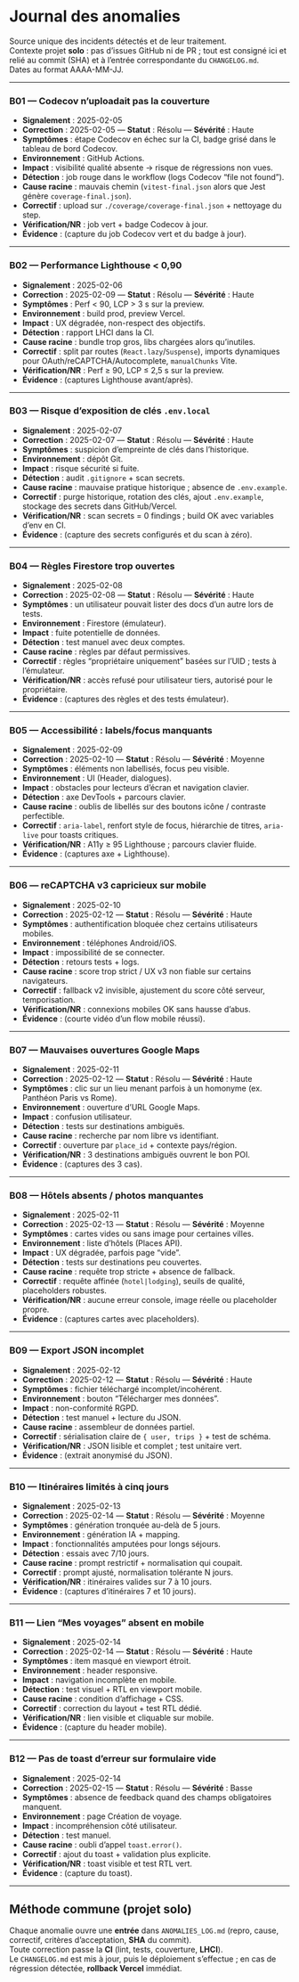 <!-- ANOMALIES_LOG.md -->

# Journal des anomalies

Source unique des incidents détectés et de leur traitement.  
Contexte projet **solo** : pas d’issues GitHub ni de PR ; tout est consigné ici et relié au
commit (SHA) et à l’entrée correspondante du `CHANGELOG.md`.  
Dates au format AAAA-MM-JJ.

---

### B01 — Codecov n’uploadait pas la couverture
- **Signalement** : 2025-02-05  
- **Correction** : 2025-02-05 — **Statut** : Résolu — **Sévérité** : Haute  
- **Symptômes** : étape Codecov en échec sur la CI, badge grisé dans le tableau de bord Codecov.  
- **Environnement** : GitHub Actions.  
- **Impact** : visibilité qualité absente → risque de régressions non vues.  
- **Détection** : job rouge dans le workflow (logs Codecov “file not found”).  
- **Cause racine** : mauvais chemin (`vitest-final.json` alors que Jest génère `coverage-final.json`).  
- **Correctif** : upload sur `./coverage/coverage-final.json` + nettoyage du step.  
- **Vérification/NR** : job vert + badge Codecov à jour.  
- **Évidence** : (capture du job Codecov vert et du badge à jour).

---

### B02 — Performance Lighthouse < 0,90
- **Signalement** : 2025-02-06  
- **Correction** : 2025-02-09 — **Statut** : Résolu — **Sévérité** : Haute  
- **Symptômes** : Perf < 90, LCP > 3 s sur la preview.  
- **Environnement** : build prod, preview Vercel.  
- **Impact** : UX dégradée, non-respect des objectifs.  
- **Détection** : rapport LHCI dans la CI.  
- **Cause racine** : bundle trop gros, libs chargées alors qu’inutiles.  
- **Correctif** : split par routes (`React.lazy`/`Suspense`), imports dynamiques pour OAuth/reCAPTCHA/Autocomplete, `manualChunks` Vite.  
- **Vérification/NR** : Perf ≥ 90, LCP ≤ 2,5 s sur la preview.  
- **Évidence** : (captures Lighthouse avant/après).

---

### B03 — Risque d’exposition de clés `.env.local`
- **Signalement** : 2025-02-07  
- **Correction** : 2025-02-07 — **Statut** : Résolu — **Sévérité** : Haute  
- **Symptômes** : suspicion d’empreinte de clés dans l’historique.  
- **Environnement** : dépôt Git.  
- **Impact** : risque sécurité si fuite.  
- **Détection** : audit `.gitignore` + scan secrets.  
- **Cause racine** : mauvaise pratique historique ; absence de `.env.example`.  
- **Correctif** : purge historique, rotation des clés, ajout `.env.example`, stockage des secrets dans GitHub/Vercel.  
- **Vérification/NR** : scan secrets = 0 findings ; build OK avec variables d’env en CI.  
- **Évidence** : (capture des secrets configurés et du scan à zéro).

---

### B04 — Règles Firestore trop ouvertes
- **Signalement** : 2025-02-08  
- **Correction** : 2025-02-08 — **Statut** : Résolu — **Sévérité** : Haute  
- **Symptômes** : un utilisateur pouvait lister des docs d’un autre lors de tests.  
- **Environnement** : Firestore (émulateur).  
- **Impact** : fuite potentielle de données.  
- **Détection** : test manuel avec deux comptes.  
- **Cause racine** : règles par défaut permissives.  
- **Correctif** : règles “propriétaire uniquement” basées sur l’UID ; tests à l’émulateur.  
- **Vérification/NR** : accès refusé pour utilisateur tiers, autorisé pour le propriétaire.  
- **Évidence** : (captures des règles et des tests émulateur).

---

### B05 — Accessibilité : labels/focus manquants
- **Signalement** : 2025-02-09  
- **Correction** : 2025-02-10 — **Statut** : Résolu — **Sévérité** : Moyenne  
- **Symptômes** : éléments non labellisés, focus peu visible.  
- **Environnement** : UI (Header, dialogues).  
- **Impact** : obstacles pour lecteurs d’écran et navigation clavier.  
- **Détection** : axe DevTools + parcours clavier.  
- **Cause racine** : oublis de libellés sur des boutons icône / contraste perfectible.  
- **Correctif** : `aria-label`, renfort style de focus, hiérarchie de titres, `aria-live` pour toasts critiques.  
- **Vérification/NR** : A11y ≥ 95 Lighthouse ; parcours clavier fluide.  
- **Évidence** : (captures axe + Lighthouse).

---

### B06 — reCAPTCHA v3 capricieux sur mobile
- **Signalement** : 2025-02-10  
- **Correction** : 2025-02-12 — **Statut** : Résolu — **Sévérité** : Haute  
- **Symptômes** : authentification bloquée chez certains utilisateurs mobiles.  
- **Environnement** : téléphones Android/iOS.  
- **Impact** : impossibilité de se connecter.  
- **Détection** : retours tests + logs.  
- **Cause racine** : score trop strict / UX v3 non fiable sur certains navigateurs.  
- **Correctif** : fallback v2 invisible, ajustement du score côté serveur, temporisation.  
- **Vérification/NR** : connexions mobiles OK sans hausse d’abus.  
- **Évidence** : (courte vidéo d’un flow mobile réussi).

---

### B07 — Mauvaises ouvertures Google Maps
- **Signalement** : 2025-02-11  
- **Correction** : 2025-02-12 — **Statut** : Résolu — **Sévérité** : Haute  
- **Symptômes** : clic sur un lieu menant parfois à un homonyme (ex. Panthéon Paris vs Rome).  
- **Environnement** : ouverture d’URL Google Maps.  
- **Impact** : confusion utilisateur.  
- **Détection** : tests sur destinations ambiguës.  
- **Cause racine** : recherche par nom libre vs identifiant.  
- **Correctif** : ouverture par `place_id` + contexte pays/région.  
- **Vérification/NR** : 3 destinations ambiguës ouvrent le bon POI.  
- **Évidence** : (captures des 3 cas).

---

### B08 — Hôtels absents / photos manquantes
- **Signalement** : 2025-02-11  
- **Correction** : 2025-02-13 — **Statut** : Résolu — **Sévérité** : Moyenne  
- **Symptômes** : cartes vides ou sans image pour certaines villes.  
- **Environnement** : liste d’hôtels (Places API).  
- **Impact** : UX dégradée, parfois page “vide”.  
- **Détection** : tests sur destinations peu couvertes.  
- **Cause racine** : requête trop stricte + absence de fallback.  
- **Correctif** : requête affinée (`hotel|lodging`), seuils de qualité, placeholders robustes.  
- **Vérification/NR** : aucune erreur console, image réelle ou placeholder propre.  
- **Évidence** : (captures cartes avec placeholders).

---

### B09 — Export JSON incomplet
- **Signalement** : 2025-02-12  
- **Correction** : 2025-02-12 — **Statut** : Résolu — **Sévérité** : Haute  
- **Symptômes** : fichier téléchargé incomplet/incohérent.  
- **Environnement** : bouton “Télécharger mes données”.  
- **Impact** : non-conformité RGPD.  
- **Détection** : test manuel + lecture du JSON.  
- **Cause racine** : assembleur de données partiel.  
- **Correctif** : sérialisation claire de `{ user, trips }` + test de schéma.  
- **Vérification/NR** : JSON lisible et complet ; test unitaire vert.  
- **Évidence** : (extrait anonymisé du JSON).

---

### B10 — Itinéraires limités à cinq jours
- **Signalement** : 2025-02-13  
- **Correction** : 2025-02-14 — **Statut** : Résolu — **Sévérité** : Moyenne  
- **Symptômes** : génération tronquée au-delà de 5 jours.  
- **Environnement** : génération IA + mapping.  
- **Impact** : fonctionnalités amputées pour longs séjours.  
- **Détection** : essais avec 7/10 jours.  
- **Cause racine** : prompt restrictif + normalisation qui coupait.  
- **Correctif** : prompt ajusté, normalisation tolérante N jours.  
- **Vérification/NR** : itinéraires valides sur 7 à 10 jours.  
- **Évidence** : (captures d’itinéraires 7 et 10 jours).

---

### B11 — Lien “Mes voyages” absent en mobile
- **Signalement** : 2025-02-14  
- **Correction** : 2025-02-14 — **Statut** : Résolu — **Sévérité** : Haute  
- **Symptômes** : item masqué en viewport étroit.  
- **Environnement** : header responsive.  
- **Impact** : navigation incomplète en mobile.  
- **Détection** : test visuel + RTL en viewport mobile.  
- **Cause racine** : condition d’affichage + CSS.  
- **Correctif** : correction du layout + test RTL dédié.  
- **Vérification/NR** : lien visible et cliquable sur mobile.  
- **Évidence** : (capture du header mobile).

---

### B12 — Pas de toast d’erreur sur formulaire vide
- **Signalement** : 2025-02-14  
- **Correction** : 2025-02-15 — **Statut** : Résolu — **Sévérité** : Basse  
- **Symptômes** : absence de feedback quand des champs obligatoires manquent.  
- **Environnement** : page Création de voyage.  
- **Impact** : incompréhension côté utilisateur.  
- **Détection** : test manuel.  
- **Cause racine** : oubli d’appel `toast.error()`.  
- **Correctif** : ajout du toast + validation plus explicite.  
- **Vérification/NR** : toast visible et test RTL vert.  
- **Évidence** : (capture du toast).

---

## Méthode commune (projet solo)
Chaque anomalie ouvre une **entrée** dans `ANOMALIES_LOG.md` (repro, cause, correctif, critères d’acceptation, **SHA** du commit).  
Toute correction passe la **CI** (lint, tests, couverture, **LHCI**).  
Le `CHANGELOG.md` est mis à jour, puis le déploiement s’effectue ; en cas de régression détectée, **rollback Vercel** immédiat.
